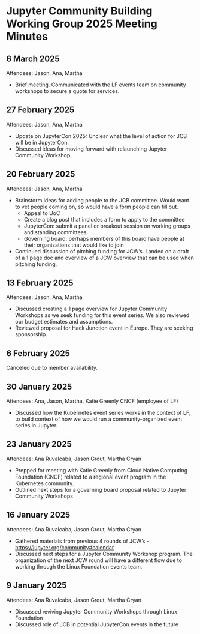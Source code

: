 # Jupyter Community Building Working Group 2025 Meeting Minutes

## 6 March 2025
Attendees: Jason, Ana, Martha
* Brief meeting. Communicated with the LF events team on community workshops to secure a quote for services. 

## 27 February 2025
Attendees: Jason, Ana, Martha
* Update on JupyterCon 2025: Unclear what the level of action for JCB will be in JupyterCon. 
* Discussed ideas for moving forward with relaunching Jupyter Community Workshop. 

## 20 February 2025
Attendees: Jason, Ana, Martha
* Brainstorm ideas for adding people to the JCB committee. Would want to vet people coming on, so would have a form people can fill out.
  * Appeal to UoC
  * Create a blog post that includes a form to apply to the committee
  * JupyterCon: submit a panel or breakout session on working groups and standing committees
  * Governing board: perhaps members of this board have people at their organizations that would like to join
* Continued discussion of pitching funding for JCW’s. Landed on a draft of a 1 page doc and overview of a JCW overview that can be used when pitching funding.


## 13 February 2025
Attendees: Jason, Ana, Martha
* Discussed creating a 1 page overview for Jupyter Community Workshops as we seek funding for this event series. We also reviewed our budget estimates and assumptions.
* Reviewed proposal for Hack Junction event in Europe. They are seeking sponsorship.

## 6 February 2025
Canceled due to member availability. 

## 30 January 2025
Attendees: Ana, Jason, Martha, Katie Greenly CNCF (employee of LF)
* Discussed how the Kubernetes event series works in the context of LF, to build context of how we would run a community-organized event series in Jupyter.

## 23 January 2025
Attendees: Ana Ruvalcaba, Jason Grout, Martha Cryan
* Prepped for meeting with Katie Greenly from Cloud Native Computing Foundation (CNCF) related to a regional event program in the Kubernetes community. 
* Outlined next steps for a governing board proposal related to Jupyter Community Workshops

## 16 January 2025
Attendees: Ana Ruvalcaba, Jason Grout, Martha Cryan
* Gathered materials from previous 4 rounds of JCW’s - https://jupyter.org/community#calendar
* Discussed next steps for a Jupyter Community Workshop program. The organization of the next JCW round will have a different flow due to working through the Linux Foundation events team.

## 9 January 2025
Attendees: Ana Ruvalcaba, Jason Grout, Martha Cryan
* Discussed reviving Jupyter Community Workshops through Linux Foundation
* Discussed role of JCB in potential JupyterCon events in the future
